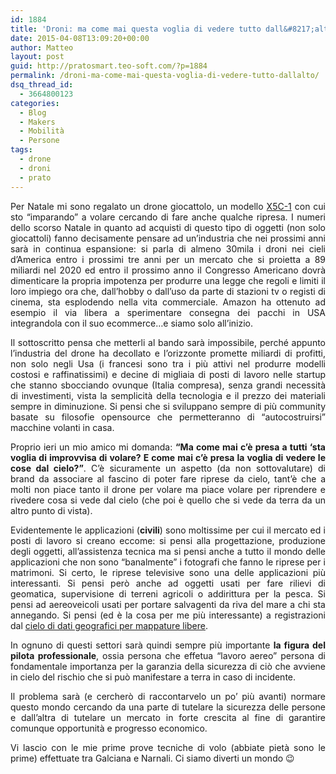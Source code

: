 ```yaml
---
id: 1884
title: 'Droni: ma come mai questa voglia di vedere tutto dall&#8217;alto?'
date: 2015-04-08T13:09:20+00:00
author: Matteo
layout: post
guid: http://pratosmart.teo-soft.com/?p=1884
permalink: /droni-ma-come-mai-questa-voglia-di-vedere-tutto-dallalto/
dsq_thread_id:
  - 3664800123
categories:
  - Blog
  - Makers
  - Mobilità
  - Persone
tags:
  - drone
  - droni
  - prato
---
```

<p style="text-align: justify;">
  Per Natale mi sono regalato un drone giocattolo, un modello <a href="http://www.amazon.it/Syma-Explorers-quadricottero-VIDEOCAMERA-LIBRETTO/dp/B00PJUW6L2" target="_blank">X5C-1</a> con cui sto &#8220;imparando&#8221; a volare cercando di fare anche qualche ripresa. I numeri dello scorso Natale in quanto ad acquisti di questo tipo di oggetti (non solo giocattoli) fanno decisamente pensare ad un&#8217;industria che nei prossimi anni sarà in continua espansione: si parla di almeno 30mila i droni nei cieli d&#8217;America entro i prossimi tre anni per un mercato che si proietta a 89 miliardi nel 2020 ed entro il prossimo anno il Congresso Americano dovrà dimenticare la propria impotenza per produrre una legge che regoli e limiti il loro impiego ora che, dall&#8217;hobby o dall&#8217;uso da parte di stazioni tv o registi di cinema, sta esplodendo nella vita commerciale. Amazon ha ottenuto ad esempio il via libera a sperimentare consegna dei pacchi in USA integrandola con il suo ecommerce&#8230;e siamo solo all&#8217;inizio.
</p>

<p style="text-align: justify;">
  Il sottoscritto pensa che metterli al bando sarà impossibile, perché appunto l&#8217;industria del drone ha decollato e l&#8217;orizzonte promette miliardi di profitti, non solo negli Usa (i francesi sono tra i più attivi nel produrre modelli costosi e raffinatissimi) e decine di migliaia di posti di lavoro nelle startup che stanno sbocciando ovunque (Italia compresa), senza grandi necessità di investimenti, vista la semplicità della tecnologia e il prezzo dei materiali sempre in diminuzione. Si pensi che si sviluppano sempre di più community basate su filosofie opensource che permetteranno di &#8220;autocostruirsi&#8221; macchine volanti in casa.
</p>

<p style="text-align: justify;">
  Proprio ieri un mio amico mi domanda: <strong>&#8220;Ma come mai c&#8217;è presa a tutti &#8216;sta voglia di improvvisa di volare? E come mai c&#8217;è presa la voglia di vedere le cose dal cielo?&#8221;</strong>. C&#8217;è sicuramente un aspetto (da non sottovalutare) di brand da associare al fascino di poter fare riprese da cielo, tant&#8217;è che a molti non piace tanto il drone per volare ma piace volare per riprendere e rivedere cosa si vede dal cielo (che poi è quello che si vede da terra da un altro punto di vista).
</p>

<p style="text-align: justify;">
  Evidentemente le applicazioni (<strong>civili</strong>) sono moltissime per cui il mercato ed i posti di lavoro si creano eccome: si pensi alla progettazione, produzione degli oggetti, all&#8217;assistenza tecnica ma si pensi anche a tutto il mondo delle applicazioni che non sono &#8220;banalmente&#8221; i fotografi che fanno le riprese per i matrimoni. Si certo, le riprese televisive sono una delle applicazioni più interessanti. Si pensi però anche ad oggetti usati per fare rilievi di geomatica, supervisione di terreni agricoli o addirittura per la pesca. Si pensi ad aereoveicoli usati per portare salvagenti da riva del mare a chi sta annegando. Si pensi (ed è la cosa per me più interessante) a registrazioni dal <a href="https://www.mapbox.com/blog/drone-imagery-openstreetmap/" target="_blank">cielo di dati geografici per mappature libere</a>.
</p>

<p style="text-align: justify;">
  In ognuno di questi settori sarà quindi sempre più importante <strong>la figura del pilota professionale</strong>, ossia persona che effetua &#8220;lavoro aereo&#8221; persona di fondamentale importanza per la garanzia della sicurezza di ciò che avviene in cielo del rischio che si può manifestare a terra in caso di incidente.
</p>

<p style="text-align: justify;">
  Il problema sarà (e cercherò di raccontarvelo un po&#8217; più avanti) normare questo mondo cercando da una parte di tutelare la sicurezza delle persone e dall&#8217;altra di tutelare un mercato in forte crescita al fine di garantire comunque opportunità e progresso economico.
</p>

<p style="text-align: justify;">
  Vi lascio con le mie prime prove tecniche di volo (abbiate pietà sono le prime) effettuate tra Galciana e Narnali. Ci siamo diverti un mondo 😉
</p>

<div class="jetpack-video-wrapper">
  <span class='embed-youtube' style='text-align:center; display: block;'></span>
</div>